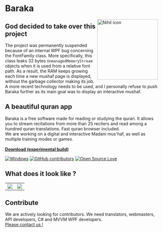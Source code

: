 # Baraka
<img src="https://i.imgur.com/XXR0l4o.png" alt="Nihil icon" align=right width=200px />

## God decided to take over this project
The project was permanently suspended because of an internal WPF bug concerning the FontFamily class. More specifically, this class leaks 32 bytes `UnmanagedMemoryStream` objects when it is used from a relative font path. As a result, the RAM keeps growing each time a new mushaf page is displayed, without the garbage collector making its job. A more recent technology needs to be used, and I personally refuse to push Baraka further as its main goal was to display an interactive mushaf.

## A beautiful quran app
Baraka is a free software made for reading or studying the quran. It allows you to stream recitations from more than 25 reciters and read among a hundred quran translations. Fast quran browser included.<br>
We are working on a digital and interactive Madani mus'haf, as well as multiple training modes or games.<br><br>
[**Download (experimental build)**](https://github.com/Jomtek/Baraka/releases/tag/test)<br>

[![Windows](https://badgen.net/badge/icon/windows?icon=windows&label)]()
[![GitHub contributors](https://img.shields.io/github/contributors/Jomtek/Baraka.svg)](https://github.com/Jomtek/Baraka/graphs/contributors/)
[![Open Source Love](https://badges.frapsoft.com/os/v3/open-source.png?v=103)](https://github.com/ellerbrock/open-source-badges/)

## What does it look like ?
<table border="0">
 <tr>
    <td><img src="https://i.imgur.com/QF84R4l.png"></td>
    <td><img src="https://i.imgur.com/eL57wFe.png"></td>
 </tr>
</table>

## Contribute
We are actively looking for contributors. We need translators, webmasters, API developers, C# and MVVM WPF developers.<br>
<a href="mailto: baraka.support@protonmail.com">Please contact us !</a>
